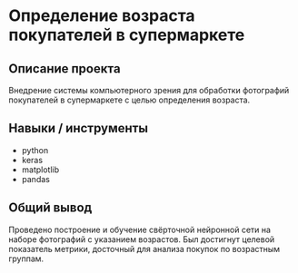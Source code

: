 # Определение возраста покупателей в супермаркете

##  Описание проекта
Внедрение системы компьютерного зрения для обработки фотографий покупателей в супермаркете с целью определения возраста.
## Навыки / инструменты
- python
- keras
- matplotlib
- pandas
## Общий вывод
Проведено построение и обучение свёрточной нейронной сети на наборе фотографий с указанием возрастов.
Был достигнут целевой показатель метрики, досточный для анализа покупок по возрастным группам.

